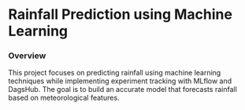 # Rainfall Prediction using Machine Learning
### Overview

This project focuses on predicting rainfall using machine learning techniques while implementing experiment tracking with MLflow and DagsHub. 
The goal is to build an accurate model that forecasts rainfall based on meteorological features.
